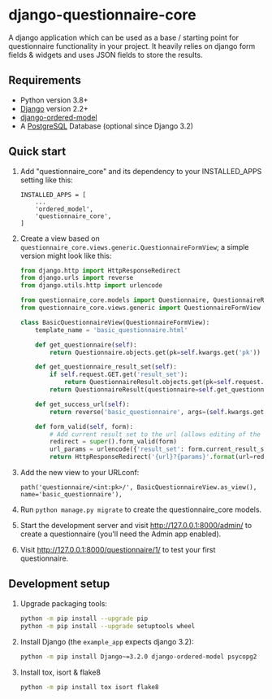 # django-questionnaire-core

A django application which can be used as a base / starting point for questionnaire functionality in your project.
It heavily relies on django form fields & widgets and uses JSON fields to store the results.

## Requirements

- Python version 3.8+
- [Django](https://www.djangoproject.com) version 2.2+
- [django-ordered-model](https://github.com/bfirsh/django-ordered-model)
- A [PostgreSQL](https://www.postgresql.org/) Database (optional since Django 3.2)


## Quick start

1. Add "questionnaire_core" and its dependency to your INSTALLED_APPS setting like this:

    ```
    INSTALLED_APPS = [
        ...
        'ordered_model',
        'questionnaire_core',
    ]
    ```

2. Create a view based on `questionnaire_core.views.generic.QuestionnaireFormView`; a simple version might look like this:

    ```python
    from django.http import HttpResponseRedirect
    from django.urls import reverse
    from django.utils.http import urlencode

    from questionnaire_core.models import Questionnaire, QuestionnaireResult
    from questionnaire_core.views.generic import QuestionnaireFormView

    class BasicQuestionnaireView(QuestionnaireFormView):
        template_name = 'basic_questionnaire.html'

        def get_questionnaire(self):
            return Questionnaire.objects.get(pk=self.kwargs.get('pk'))

        def get_questionnaire_result_set(self):
            if self.request.GET.get('result_set'):
                return QuestionnaireResult.objects.get(pk=self.request.GET.get('result_set'))
            return QuestionnaireResult(questionnaire=self.get_questionnaire())

        def get_success_url(self):
            return reverse('basic_questionnaire', args=(self.kwargs.get('pk'),))

        def form_valid(self, form):
            # Add current result set to the url (allows editing of the result)
            redirect = super().form_valid(form)
            url_params = urlencode({'result_set': form.current_result_set.pk})
            return HttpResponseRedirect('{url}?{params}'.format(url=redirect.url, params=url_params))

    ```

3. Add the new view to your URLconf:

    ```
    path('questionnaire/<int:pk>/', BasicQuestionnaireView.as_view(), name='basic_questionnaire'),
    ```

4. Run `python manage.py migrate` to create the questionnaire_core models.

5. Start the development server and visit http://127.0.0.1:8000/admin/
    to create a questionnaire (you'll need the Admin app enabled).

6. Visit http://127.0.0.1:8000/questionnaire/1/ to test your first questionnaire.


## Development setup

1. Upgrade packaging tools:

    ```bash
    python -m pip install --upgrade pip
    python -m pip install --upgrade setuptools wheel
    ```

2. Install Django (the `example_app` expects django 3.2):

    ```bash
    python -m pip install Django~=3.2.0 django-ordered-model psycopg2
    ```

3. Install tox, isort & flake8

    ```bash
    python -m pip install tox isort flake8
    ```
